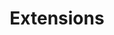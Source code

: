 ---
title: Extensions
description: >
  Extensions are software programs, built on web technologies (such as HTML, CSS,
  and JavaScript) that enable users to customize the Chrome browsing experience.
layout: 'layouts/project-landing.njk'
---